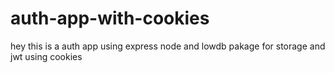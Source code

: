 # auth-app-with-cookies
hey this is a auth app using express node and lowdb pakage for storage and jwt using cookies 
